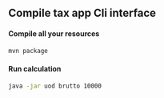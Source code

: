 ## Compile tax app Cli interface

#### Compile all your resources
```bash
mvn package
```

#### Run calculation
```bash
java -jar uod brutto 10000
```